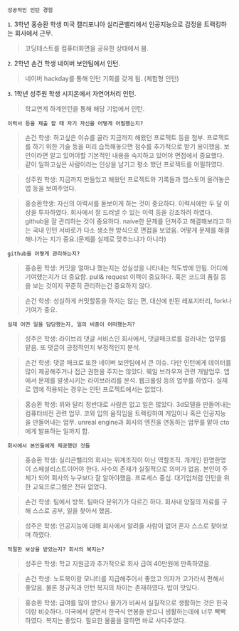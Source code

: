 ```성공적인 인턴 경험```

`1`. 3학년 홍승환 학생 미국 캘리포니아 실리콘밸리에서 인공지능으로 감정을 트랙킹하는 회사에서 근무.
>코딩테스트를 컴퓨터화면을 공유한 상태에서 봄.


`2`. 2학년 손건 학생 네이버 보안팀에서 인턴.
> 네이버 hackday를 통해 인턴 기회를 갖게 됨. (체험형 인턴) 


`3`. 1학년 성주원 학생 시지온에서 자연어처리 인턴.
> 학교연계 하계인턴을 통해 해당 기업에서 인턴. 

```이력서 등을 제출 할 때 자기 자신을 어떻게 어필했는지?```

>손건 학생: 하고싶은 이슈를 골라 지금까지 해왔던 프로젝트 등을 첨부. 프로젝트를 하기 위한 기술 등을 미리 습득해놓으면 점수를 
추가적으로 받기 용이했음. 보안이라면 알고 있어야할 기본적인 내용을 숙지하고 있어야 면접에서 중요했다. 같이 일하고싶은 사람이라는
인상을 남기고 평소 했던 프로젝트를 어필하였다.

>성주원 학생: 지금까지 만들었고 해왔던 프로젝트와 기록들과 앱스토어 올려놓은 앱 등을 보여주었다. 

>홍승환학생: 자신의 이력서를 돋보이게 하는 것이 중요하다. 이력서에만 두 달 이상을 투자하였다. 회사에서 잘 드러낼 수 있는 이력 등을
강조하려 하였다. github을 잘 관리하는 것이 중요하다. naive한 문제를 던져주고 해결해보라고 하는 국내 인턴 서바로가 다소 생소한 방식으로
면접을 보았음. 어떻게 문제를 해결해나가는 지가 중요.(문제를 실제로 맞추느냐가 아니라)

```github을 어떻게 관리하는지?```

>홍승환 학생: 커밋을 얼마냐 했는지는 성실성을 나타내는 척도밖에 안됨. 어디에 기여했는지가 더 중요함. pull& request 이력이 중요하다.
            혹은 코드의 품질 등을 보는 것이지 꾸준히 관리하는건 중요하지 않다.

>손건 학생: 성실하게 커밋할동을 하지는 않는 편, 대신에 핀된 레포지터리, fork나 기여가 중요.

```실제 어떤 일을 담당했는지, 일의 비중이 어떠했는지? ```

>성주은 학생: 라이브리 댓글 서비스인 회사에서, 댓글매크로를 걸러내는 업무를 맡음. 또 댓글이 긍정적인지 부정적인지 분석.

>손건 학생: 댓글 매크로 또한 네이버 보안팀에서 큰 이슈. 다만 인턴에게 데이터를 많이 제공해주거나 접근 권한을 주지는 않았다.
            웨일 브라우져 관련 개발업무. 앱에서 문제를 발생시키는 라이브러리를 분석. 웹크롤링 등의 업무를 하였다.
            실제로 앱에 적용되는 경우는 인턴 프로젝트에서는 없었다.
            
>홍승환 학생: 위와 달리 정반대로 사람은 없고 일은 많았다. 3d모델을 만들어내는 컴퓨터비전 관련 업무. 코와 입의 움직임을 트랙킹하여
            게임이나 혹은 인공지능을 만들어내는 업무. unreal engine과 회사의 엔진을 연동하는 업무를 맡아 cto에게 발표하는 일까지 함.

```회사에서 본인들에게 제공했던 것들```

>홍승환 학생: 실리콘밸리의 회사는 위계조직이 아닌 역할조직. 개개인 한명한명이 스페셜리스트이어야 한다. 사수의 존재가 실질적으로 의미가 없음.
            본인이 주체가 되어 회사의 누구보다 잘 알아야했음. 프로세스 중심. 대기업처럼 인턴을 위한 교육프로그램은 전혀 없었다.

>손건 학생: 팀에서 방목. 팀마다 분위기가 다르긴 하다. 회사내 양질의 자료를 구해 스스로 공부, 일을 찾아서 했음.  

>성주은 학생: 인공지능에 대해 회사에서 알려줄 사람이 없어 혼자 스스로 찾아보며 하였다.

```적절한 보상을 받았는지? 회사의 복지는?```

>성주은 학생: 학교 지원금과 추가적으로 회사 급여 40만원에 만족하였음.

>손건 학생: 노트북이랑 모니터를 지급해주어서 좋았고 의자가 고가라서 편해서 좋았음. 물론 정규직과 인턴 복지의 차이는 존재하였다. 밥이 맛있다.

>홍승환 학생: 급여를 많이 받으나 물가가 비싸서 실질적으로 생활하는 것은 한국이랑 비슷하다. 미국에서 살면서 한국식 연봉을 받으니
             생활하는데에 너무 빡빡하였다. 복지는 좋았다. 필요한 물품을 말하면 바로 사다주었다.

